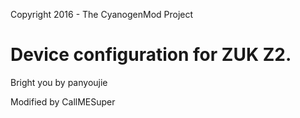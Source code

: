 Copyright 2016 - The CyanogenMod Project

Device configuration for ZUK Z2.
==============

Bright you by panyoujie

Modified by CallMESuper
